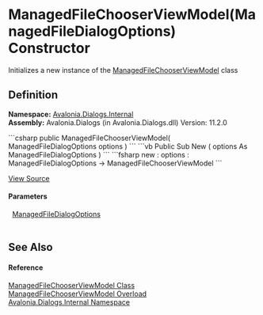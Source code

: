 # ManagedFileChooserViewModel(ManagedFileDialogOptions) Constructor


Initializes a new instance of the <a href="T_Avalonia_Dialogs_Internal_ManagedFileChooserViewModel">ManagedFileChooserViewModel</a> class



## Definition
**Namespace:** <a href="N_Avalonia_Dialogs_Internal">Avalonia.Dialogs.Internal</a>  
**Assembly:** Avalonia.Dialogs (in Avalonia.Dialogs.dll) Version: 11.2.0

<Tabs groupId="api-code-preview">
<TabItem value="csharp" label="C#">
```csharp
public ManagedFileChooserViewModel(
	ManagedFileDialogOptions options
)
```
</TabItem>
<TabItem value="vb" label="VB">
```vb
Public Sub New ( 
	options As ManagedFileDialogOptions
)
```
</TabItem>
<TabItem value="fsharp" label="F#">
```fsharp
new : 
        options : ManagedFileDialogOptions -> ManagedFileChooserViewModel
```
</TabItem>
</Tabs>



<a href="https://github.com/AvaloniaUI/Avalonia/tree/master/src/Avalonia.Dialogs/Internal/ManagedFileChooserViewModel.cs#L23" title="View the source code">View Source</a>



#### Parameters
<dl><dt>  <a href="T_Avalonia_Dialogs_ManagedFileDialogOptions">ManagedFileDialogOptions</a></dt><dd> </dd></dl>

## See Also


#### Reference
<a href="T_Avalonia_Dialogs_Internal_ManagedFileChooserViewModel">ManagedFileChooserViewModel Class</a>  
<a href="Overload_Avalonia_Dialogs_Internal_ManagedFileChooserViewModel__ctor">ManagedFileChooserViewModel Overload</a>  
<a href="N_Avalonia_Dialogs_Internal">Avalonia.Dialogs.Internal Namespace</a>  
